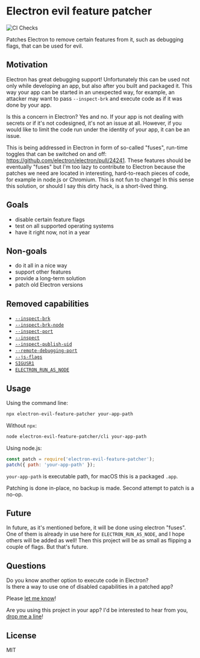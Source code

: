# Electron evil feature patcher

![CI Checks](https://github.com/antelle/electron-evil-feature-patcher/workflows/CI%20Checks/badge.svg)

Patches Electron to remove certain features from it, such as debugging flags, that can be used for evil.

## Motivation

Electron has great debugging support! Unfortunately this can be used not only while developing an app, but also after you built and packaged it. This way your app can be started in an unexpected way, for example, an attacker may want to pass `--inspect-brk` and execute code as if it was done by your app.

Is this a concern in Electron? Yes and no. If your app is not dealing with secrets or if it's not codesigned, it's not an issue at all. However, if you would like to limit the code run under the identity of your app, it can be an issue.

This is being addressed in Electron in form of so-called "fuses", run-time toggles that can be switched on and off: https://github.com/electron/electron/pull/24241. These features should be eventually "fuses" but I'm too lazy to contribute to Electron because the patches we need are located in interesting, hard-to-reach pieces of code, for example in node.js or Chromium. This is not fun to change! In this sense this solution, or should I say this dirty hack, is a short-lived thing.

## Goals

- disable certain feature flags
- test on all supported operating systems
- have it right now, not in a year

## Non-goals

- do it all in a nice way
- support other features
- provide a long-term solution
- patch old Electron versions

## Removed capabilities

- [`--inspect-brk`](https://www.electronjs.org/docs/api/command-line-switches#--inspect-brkhostport)
- [`--inspect-brk-node`](https://github.com/nodejs/node/blob/master/src/node_options.cc#L263)
- [`--inspect-port`](https://www.electronjs.org/docs/api/command-line-switches#--inspect-porthostport)
- [`--inspect`](https://www.electronjs.org/docs/api/command-line-switches#--inspecthostport)
- [`--inspect-publish-uid`](https://www.electronjs.org/docs/api/command-line-switches#--inspect-publish-uidstderrhttp)
- [`--remote-debugging-port`](https://www.electronjs.org/docs/api/command-line-switches#--remote-debugging-portport)
- [`--js-flags`](https://www.electronjs.org/docs/api/command-line-switches#--js-flagsflags)
- [`SIGUSR1`](https://nodejs.org/fr/docs/guides/debugging-getting-started/#enable-inspector)
- [`ELECTRON_RUN_AS_NODE`](https://www.electronjs.org/docs/api/environment-variables#electron_run_as_node)

## Usage

Using the command line:
```sh
npx electron-evil-feature-patcher your-app-path
```

Without `npx`:
```sh
node electron-evil-feature-patcher/cli your-app-path
```

Using node.js:
```js
const patch = require('electron-evil-feature-patcher');
patch({ path: 'your-app-path' });
```

`your-app-path` is executable path, for macOS this is a packaged `.app`.

Patching is done in-place, no backup is made. Second attempt to patch is a no-op.

## Future

In future, as it's mentioned before, it will be done using electron "fuses". One of them is already in use here for `ELECTRON_RUN_AS_NODE`, and I hope others will be added as well! Then this project will be as small as flipping a couple of flags. But that's future.

## Questions

Do you know another option to execute code in Electron?  
Is there a way to use one of disabled capabilities in a patched app?  

Please [let me know](https://github.com/antelle/electron-evil-feature-patcher/issues/new)!

Are you using this project in your app? I'd be interested to hear from you, [drop me a line](mailto:antelle.net@gmail.com?subject=electron-evil-feature-patcher)!

## License

MIT
